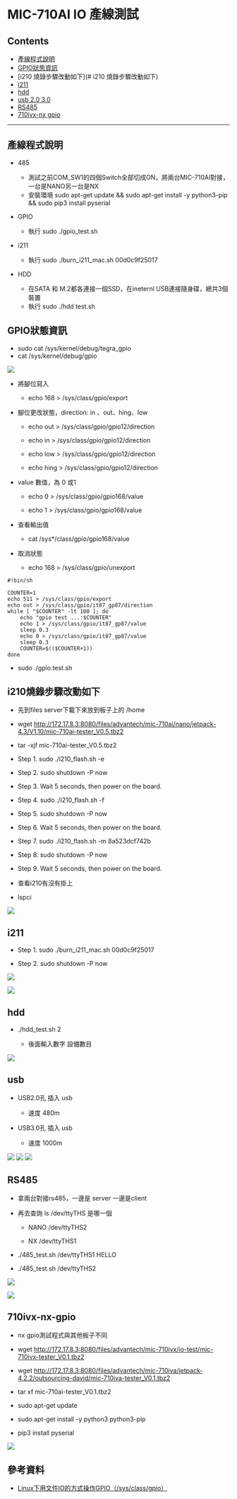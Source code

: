 # MIC-710AI IO 產線測試

## Contents
- [產線程式說明](#產線程式說明)
- [GPIO狀態資訊](#GPIO狀態資訊)
- [i210 燒錄步驟改動如下](# i210 燒錄步驟改動如下)
- [i211 ](#i211)
- [hdd](#hdd)
- [usb 2.0 3.0](#usb)
- [RS485](#RS485)
- [710ivx-nx gpio](#710ivx-nx-gpio)
---

## 產線程式說明

- 485
    - 測試之前COM_SW1的四個Switch全部切成ON，將兩台MIC-710AI對接，一台是NANO另一台是NX
    - 安裝環境 sudo apt-get update && sudo apt-get install -y python3-pip && sudo pip3 install pyserial

- GPIO 
    - 執行 sudo ./gpio_test.sh

- i211 
    - 執行 sudo ./burn_i211_mac.sh 00d0c9f25017

- HDD 
    
    - 在SATA 和 M.2都各連接一個SSD，在ineternl USB連接隨身碟，總共3個裝置
    - 執行 sudo ./hdd test.sh

## GPIO狀態資訊

- sudo cat /sys/kernel/debug/tegra_gpio
- cat /sys/kernel/debug/gpio


![](002.png)

* 將腳位寫入
    
    * echo 168 > /sys/class/gpio/export

* 腳位更改狀態，direction: in 、out、hing、low
    
    * echo out > /sys/class/gpio/gpio12/direction
    
    * echo in > /sys/class/gpio/gpio12/direction
    
    * echo low > /sys/class/gpio/gpio12/direction
    
    * echo hing > /sys/class/gpio/gpio12/direction

* value 數值，為 0 或1 
    
    *  echo 0 > /sys/class/gpio/gpio168/value

    *  echo 1 > /sys/class/gpio/gpio168/value


* 查看輸出值
    
    * cat /sys*/class/gpio/gpio168/value

* 取消狀態
    
    * echo 168 > /sys/class/gpio/unexport 


```
#!bin/sh

COUNTER=1
echo 511 > /sys/class/gpio/export
echo out > /sys/class/gpio/it87_gp87/direction
while [ "$COUNTER" -lt 100 ]; do
	echo "gpio test ...:$COUNTER"
	echo 1 > /sys/class/gpio/it87_gp87/value
	sleep 0.3
	echo 0 > /sys/class/gpio/it87_gp87/value
	sleep 0.3
	COUNTER=$(($COUNTER+1))
done
```

* sudo ./gpio.test.sh


## i210燒錄步驟改動如下

* 先到files server下載下來放到板子上的 /home

* wget http://172.17.8.3:8080/files/advantech/mic-710ai/nano/jetpack-4.3/V1.10/mic-710ai-tester_V0.5.tbz2

* tar -xjf mic-710ai-tester_V0.5.tbz2

* Step 1. sudo ./i210_flash.sh -e
* Step 2. sudo shutdown -P now
* Step 3. Wait 5 seconds, then power on the board.
* Step 4. sudo ./i210_flash.sh -f
* Step 5. sudo shutdown -P now
* Step 6. Wait 5 seconds, then power on the board.
* Step 7. sudo ./i210_flash.sh -m 8a523dcf742b
* Step 8. sudo shutdown -P now
* Step 9. Wait 5 seconds, then power on the board.


* 查看i210有沒有掛上
* lspci 

![](003.png)

## i211 

* Step 1. sudo ./burn_i211_mac.sh 00d0c9f25017

* Step 2. sudo shutdown -P now

![](004.png)


![](005.png)

##  hdd


* ./hdd_test.sh 2

    - 後面輸入數字 設備數目

![](006.png)

## usb 

* USB2.0孔 插入 usb
    
    - 速度 480m

* USB3.0孔 插入 usb

    - 速度 1000m 

![](007.png)
![](008.png)
![](009.png)

## RS485

* 拿兩台對接rs485，一邊是 server 一邊是client

* 再去查詢 ls /dev/ttyTHS 是哪一個

    - NANO /dev/ttyTHS2

    - NX   /dev/ttyTHS1

* ./485_test.sh /dev/ttyTHS1 HELLO

* ./485_test.sh /dev/ttyTHS2

![](010.png)

![](011.png)


## 710ivx-nx-gpio 

* nx gpio測試程式與其他板子不同

* wget http://172.17.8.3:8080/files/advantech/mic-710ivx/io-test/mic-710ivx-tester_V0.1.tbz2

* wget http://172.17.8.3:8080/files/advantech/mic-710iva/jetpack-4.2.2/outsourcing-david/mic-710iva-tester_V0.1.tbz2

* tar xf mic-710ai-tester_V0.1.tbz2 

* sudo apt-get update 

* sudo apt-get install -y python3 python3-pip

* pip3 install pyserial

![](012.png)


## 參考資料

* [Linux下用文件IO的方式操作GPIO（/sys/class/gpio）](https://blog.csdn.net/luckydarcy/article/details/53061901)
